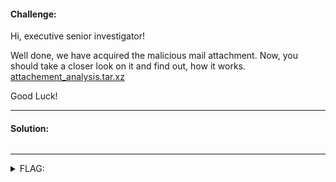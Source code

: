 #### Challenge:

Hi, executive senior investigator! 

Well done, we have acquired the malicious mail attachment. Now, you should take a closer look on it and find out, how it works. [attachement_analysis.tar.xz](./attachement_analysis.tar.xz ":ignore")

Good Luck!

---

#### Solution:

```bash
```

---

<details><summary>FLAG:</summary>

```
FLAG{XRC9-XyEE-tlTV-nOl7}
```

</details>
<br/>
